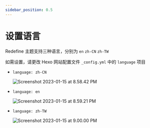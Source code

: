 ```yaml
---
sidebar_position: 0.5
---
```


# 设置语言

 Redefine 主题支持三种语言，分别为 `en` `zh-CN` `zh-TW`

如需设置，请更改 Hexo 网站配置文件 `_config.yml` 中的 `language` 项目

- `language: zh-CN`

  ![Screenshot 2023-01-15 at 8.58.42 PM](https://evan.beee.top/img/2023/01/15/1389449bbc81db402825d21d5a9c1967.png)

- `language: en`

  ![Screenshot 2023-01-15 at 8.59.21 PM](https://evan.beee.top/img/2023/01/15/e9b4d19bd6104a8c40b0737d94e913d8.png)

- `language: zh-TW`

  ![Screenshot 2023-01-15 at 9.00.00 PM](https://evan.beee.top/img/2023/01/15/77933a4bd8e669ccdea4e5ba16071c8e.png)

